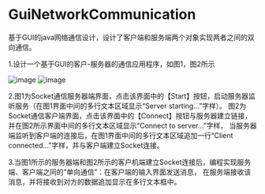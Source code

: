 # GuiNetworkCommunication
基于GUI的java网络通信设计，设计了客户端和服务端两个对象实现两者之间的双向通信。

1.设计一个基于GUI的客户-服务器的通信应用程序，如图1，图2所示

![image](https://user-images.githubusercontent.com/95091565/198265331-1061b9a3-eb44-4c18-81d2-82ed555384f0.png)
![image](https://user-images.githubusercontent.com/95091565/198265356-323ebb27-fd6b-495f-ad0b-0f2a9f2e8c5e.png)

2.图1为Socket通信服务器端界面，点击该界面中的【Start】按钮，启动服务器监听服务（在图1界面中间的多行文本区域显示“Server starting…”字样）。
  图2为Socket通信客户端界面，点击该界面中的【Connect】按钮与服务器建立链接，并在图2所示界面中间的多行文本区域显示“Connect to server…”字样，
  当服务器端监听到客户端的连接后，在图1界面中间的多行文本区域追加一行“Client connected…”字样，并与客户端建立Socket连接。
  
3.当图1所示的服务器端和图2所示的客户机端建立Socket连接后，编程实现服务端、客户端之间的“单向通信”：在客户端的输入界面发送消息，
  在服务端接收该消息，并将接收到对方的数据追加显示在多行文本框中。
